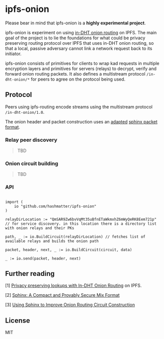 # ipfs-onion

Please bear in mind that ipfs-onion is a **highly experimental project**.
	
ipfs-onion is experiment on using [in-DHT onion routing](https://github.com/gpestana/notes/blob/master/research/metadata_resistant_dht/onion_routing_paper/onion_routing_dht.pdf) on
IPFS. The main goal of the project is to lie the foundations for what could be 
privacy preserving routing protocol over IPFS that uses in-DHT onion routing, 
so that a local, passive adversary cannot link a network request back to its 
initiator.

ipfs-onion consists of primitives for clients to wrap kad requests in
multiple encryption layers and primitives for servers (relays) to decrypt,
verify and forward onion routing packets. It also defines a multistream protocol
`/in-dht-onion/*` for peers to agree on the protocol being used.

## Protocol

Peers using ipfs-routing encode streams using the multistream protocol 
`/in-dht-onion/1.0`.

The onion header and packet construction uses an [adapted](https://eprint.iacr.org/2009/628.pdf) [sphinx packet format](https://cypherpunks.ca/~iang/pubs/Sphinx_Oakland09.pdf).

### Relay peer discovery

> TBD

### Onion circuit building

> TBD

### API

```golang

import (
	io "github.com/hashmatter/ipfs-onion"
)

relayDirLocation := "QmSAR9Zw6bvVqMt35uBfnETaWkmxhZ6mWyQeRK8Eem721p" // for service discovery. in this location there is a directory list with onion relays and their PKs

path, _ := io.BuildCircuit(relayDirLocation) // fetches list of available relays and builds the onion path

packet, header, next, _ := io.BuildCircuit(circuit, data)

_ := io.send(packet, header, next)
```

## Further reading

[1] [Privacy preserving lookups with In-DHT Onion Routing](https://github.com/gpestana/notes/blob/master/research/metadata_resistant_dht/onion_routing_paper/onion_routing_dht.pdf/) on IPFS.

[2] [Sphinx: A Compact and Provably Secure Mix Format](https://cypherpunks.ca/~iang/pubs/Sphinx_Oakland09.pdf)

[3] [Using Sphinx to Improve Onion Routing Circuit Construction](https://eprint.iacr.org/2009/628.pdf)

## License

MIT
